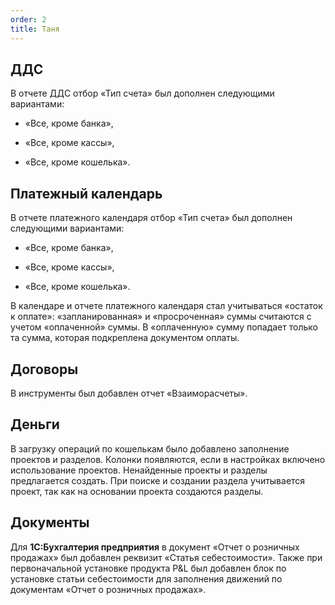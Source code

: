 ```yaml
---
order: 2
title: Таня
---
```


## **ДДС**

В отчете ДДС отбор «Тип счета» был дополнен следующими вариантами:

-  «Все, кроме банка»,

-  «Все, кроме кассы»,

-  «Все, кроме кошелька».



## **Платежный календарь**

В отчете платежного календаря отбор «Тип счета» был дополнен следующими вариантами:

-  «Все, кроме банка»,

-  «Все, кроме кассы»,

-  «Все, кроме кошелька».

В календаре и отчете платежного календаря стал учитываться «остаток к оплате»: «запланированная» и «просроченная» суммы считаются с учетом «оплаченной» суммы. В «оплаченную» сумму попадает только та сумма, которая подкреплена документом оплаты.



## **Договоры**

В инструменты был добавлен отчет «Взаиморасчеты».



## **Деньги**

В загрузку операций по кошелькам  было добавлено заполнение проектов и разделов. Колонки появляются, если  в настройках включено использование проектов. Ненайденные проекты и разделы предлагается создать. При поиске и создании раздела учитывается проект, так как на основании проекта создаются разделы.



## **Документы**

Для **1С:Бухгалтерия предприятия** в документ «Отчет о розничных продажах» был добавлен реквизит «Статья себестоимости». Также при первоначальной установке продукта P&L был добавлен блок по установке статьи себестоимости для заполнения движений по документам «Отчет о розничных продажах».